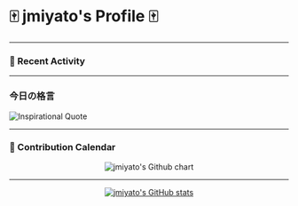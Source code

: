 # 🀄 jmiyato's Profile 🀄

---

### 🚀 Recent Activity

---

### 今日の格言
![Inspirational Quote](https://inspirational-quotes-readme.vercel.app/api?theme=dark&hide_border=true&cache_buster=1)

---

### 📅 Contribution Calendar

<p align="center">
  <img src="https://ghchart.rshah.org/jmiyato" alt="jmiyato's Github chart" />
</p>

---

<p align="center">
  <a href="https://github.com/jmiyato">
    <img src="https://github-readme-stats.vercel.app/api?username=jmiyato&show_icons=true&theme=dark&hide_border=true&count_private=true" alt="jmiyato's GitHub stats" />
  </a>
</p>
